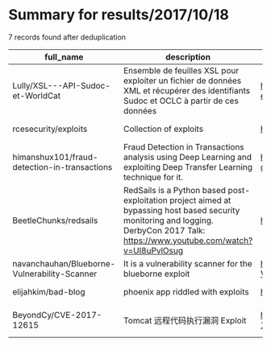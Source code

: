
# Summary for results/2017/10/18
    
7 records found after deduplication

| full_name | description | html_url | matched_list | matched_count | pushed_at | size | stargazers_count | language | forks_count | vul_ids |
|----------------------------------------------|-------------------------------------------------------------------------------------------------------------------------------------------------------------------------------------|-----------------------------------------------------------------|----------------------|-----------------|---------------------------|--------|--------------------|------------------|---------------|--------------------|
| Lully/XSL---API-Sudoc-et-WorldCat | Ensemble de feuilles XSL pour exploiter un fichier de données XML et récupérer des identifiants Sudoc et OCLC à partir de ces données | https://github.com/Lully/XSL---API-Sudoc-et-WorldCat | ['exploit'] | 1 | 2017-10-18 17:48:47+00:00 | 17 | 1 | XSLT | 0 | [] |
| rcesecurity/exploits | Collection of exploits | https://github.com/rcesecurity/exploits | ['exploit'] | 1 | 2017-10-18 19:50:10+00:00 | 15 | 6 | Python | 2 | [] |
| himanshux101/fraud-detection-in-transactions | Fraud Detection in Transactions analysis using Deep Learning and exploiting Deep Transfer Learning technique for it. | https://github.com/himanshux101/fraud-detection-in-transactions | ['exploit'] | 1 | 2017-10-18 06:49:23+00:00 | 70151 | 2 | Jupyter Notebook | 3 | [] |
| BeetleChunks/redsails | RedSails is a Python based post-exploitation project aimed at bypassing host based security monitoring and logging. DerbyCon 2017 Talk: https://www.youtube.com/watch?v=Ul8uPvlOsug | https://github.com/BeetleChunks/redsails | ['exploit'] | 1 | 2017-10-18 00:49:51+00:00 | 111 | 297 | Python | 76 | [] |
| navanchauhan/Blueborne-Vulnerability-Scanner | It is a vulnerability scanner for the blueborne exploit | https://github.com/navanchauhan/Blueborne-Vulnerability-Scanner | ['exploit'] | 1 | 2017-10-18 13:33:49+00:00 | 9 | 6 | Python | 0 | [] |
| elijahkim/bad-blog | phoenix app riddled with exploits | https://github.com/elijahkim/bad-blog | ['exploit'] | 1 | 2017-10-18 20:50:49+00:00 | 87 | 0 | Elixir | 0 | [] |
| BeyondCy/CVE-2017-12615 | Tomcat 远程代码执行漏洞 Exploit | https://github.com/BeyondCy/CVE-2017-12615 | ['cve-2', 'exploit'] | 2 | 2017-10-18 13:15:07+00:00 | 35 | 0 | Java | 0 | ['CVE-2017-12615'] |
